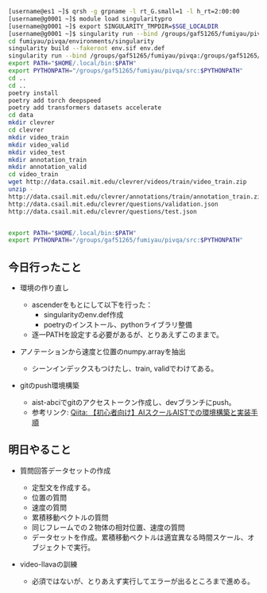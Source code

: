 ~~~bash
[username@es1 ~]$ qrsh -g grpname -l rt_G.small=1 -l h_rt=2:00:00
[username@g0001 ~]$ module load singularitypro
[username@g0001 ~]$ export SINGULARITY_TMPDIR=$SGE_LOCALDIR
[username@g0001 ~]$ singularity run --bind /groups/gaf51265/fumiyau/pivqa:/groups/gaf51265/fumiyau/pivqa --nv docker://nvcr.io/nvidia/pytorch:23.11-py3
cd fumiyau/pivqa/environments/singularity
singularity build --fakeroot env.sif env.def
singularity run --bind /groups/gaf51265/fumiyau/pivqa:/groups/gaf51265/fumiyau/pivqa --nv env.sif
export PATH="$HOME/.local/bin:$PATH"
export PYTHONPATH="/groups/gaf51265/fumiyau/pivqa/src:$PYTHONPATH"
cd ..
cd ..
poetry install
poetry add torch deepspeed
poetry add transformers datasets accelerate
cd data
mkdir clevrer
cd clevrer
mkdir video_train
mkdir video_valid
mkdir video_test
mkdir annotation_train
mkdir annotation_valid
cd video_train
wget http://data.csail.mit.edu/clevrer/videos/train/video_train.zip
unzip -
http://data.csail.mit.edu/clevrer/annotations/train/annotation_train.zip
http://data.csail.mit.edu/clevrer/questions/validation.json
http://data.csail.mit.edu/clevrer/questions/test.json


export PATH="$HOME/.local/bin:$PATH"
export PYTHONPATH="/groups/gaf51265/fumiyau/pivqa/src:$PYTHONPATH"
~~~


## 今日行ったこと

- 環境の作り直し
  - ascenderをもとにして以下を行った：
    - singularityのenv.def作成
    - poetryのインストール、pythonライブラリ整備
  - 逐一PATHを設定する必要があるが、とりあえずこのままで。
  
- アノテーションから速度と位置のnumpy.arrayを抽出
  - シーンインデックスもつけたし、train, validでわけてある。

- gitのpush環境構築
  - aist-abciでgitのアクセストークン作成し、devブランチにpush。
  - 参考リンク: [Qiita: 【初心者向け】AIスクールAISTでの環境構築と実装手順](https://qiita.com/riita10069/items/e875ae6b96756abd0956)

## 明日やること

- 質問回答データセットの作成
  - 定型文を作成する。
  - 位置の質問
  - 速度の質問
  - 累積移動ベクトルの質問
  - 同じフレームでの２物体の相対位置、速度の質問
  - データセットを作成。累積移動ベクトルは適宜異なる時間スケール、オブジェクトで実行。

- video-llavaの訓練
  - 必須ではないが、とりあえず実行してエラーが出るところまで進める。
